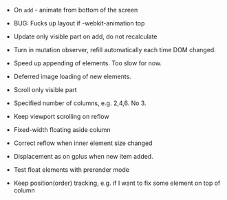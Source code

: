 * On `add` - animate from bottom of the screen

* BUG: Fucks up layout if -webkit-animation top

* Update only visible part on add, do not recalculate

* Turn in mutation observer, refill automatically each time DOM changed.

* Speed up appending of elements. Too slow for now.

* Deferred image loading of new elements.

* Scroll only visible part

* Specified number of columns, e.g. 2,4,6. No 3.

* Keep viewport scrolling on reflow

* Fixed-width floating aside column
* Correct reflow when inner element size changed
* Displacement as on gplus when new item added.
* Test float elements with prerender mode
* Keep position(order) tracking, e.g. if I want to fix some element on top of column